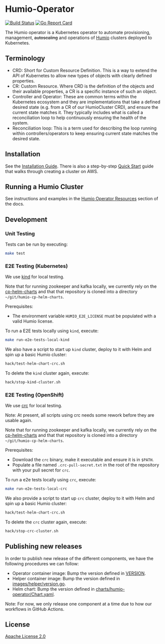 # Humio-Operator

[![Build Status](https://github.com/humio/humio-operator/workflows/CI/badge.svg)](https://github.com/humio/humio-operator/actions?query=workflow%3ACI)
[![Go Report Card](https://goreportcard.com/badge/github.com/humio/humio-operator)](https://goreportcard.com/report/github.com/humio/humio-operator)

The Humio operator is a Kubernetes operator to automate provisioning, management, ~~autoscaling~~ and operations of [Humio](https://humio.com) clusters deployed to Kubernetes.

## Terminology

- CRD: Short for Custom Resource Definition. This is a way to extend the API of Kubernetes to allow new types of objects with clearly defined properties.
- CR: Custom Resource. Where CRD is the definition of the objects and their available properties, a CR is a specific instance of such an object.
- Controller and Operator: These are common terms within the Kubernetes ecosystem and they are implementations that take a defined desired state (e.g. from a CR of our HumioCluster CRD), and ensure the current state matches it. They typically includes what is called a reconciliation loop to help continuously ensuring the health of the system.
- Reconciliation loop: This is a term used for describing the loop running within controllers/operators to keep ensuring current state matches the desired state.

## Installation

See the [Installation Guide](https://docs.humio.com/installation/kubernetes/operator/installation). There is also a step-by-step [Quick Start](https://docs.humio.com/installation/kubernetes/operator/quick_start/) guide that walks through creating a cluster on AWS.

## Running a Humio Cluster

See instructions and examples in the [Humio Operator Resources](https://docs.humio.com/installation/kubernetes/operator/resources/) section of the docs.

## Development

### Unit Testing

Tests can be run by executing:

```bash
make test
```

### E2E Testing (Kubernetes)

We use [kind](https://kind.sigs.k8s.io/) for local testing.

Note that for running zookeeper and kafka locally, we currently rely on the [cp-helm-charts](https://github.com/humio/cp-helm-charts) and that that repository is cloned into a directory `~/git/humio-cp-helm-charts`.

Prerequisites:

- The environment variable `HUMIO_E2E_LICENSE` must be populated with a valid Humio license.

To run a E2E tests locally using `kind`, execute:

```bash
make run-e2e-tests-local-kind
```

We also have a script to start up `kind` cluster, deploy to it with Helm and spin up a basic Humio cluster:

```bash
hack/test-helm-chart-crc.sh
```

To delete the `kind` cluster again, execute:

```bash
hack/stop-kind-cluster.sh
```

### E2E Testing (OpenShift)

We use [crc](https://developers.redhat.com/products/codeready-containers/overview) for local testing.

Note: At present, all scripts using crc needs some rework before they are usable again.

Note that for running zookeeper and kafka locally, we currently rely on the [cp-helm-charts](https://github.com/humio/cp-helm-charts) and that that repository is cloned into a directory `~/git/humio-cp-helm-charts`.

Prerequisites:

- Download the `crc` binary, make it executable and ensure it is in `$PATH`.
- Populate a file named `.crc-pull-secret.txt` in the root of the repository with your pull secret for `crc`.


To run a e2e tests locally using `crc`, execute:

```bash
make run-e2e-tests-local-crc
```

We also provide a script to start up `crc` cluster, deploy to it with Helm and spin up a basic Humio cluster:

```bash
hack/test-helm-chart-crc.sh
```

To delete the `crc` cluster again, execute:

```bash
hack/stop-crc-cluster.sh
```

## Publishing new releases

In order to publish new release of the different components, we have the following procedures we can follow:

- Operator container image: Bump the version defined in [VERSION](VERSION).
- Helper container image: Bump the version defined in [images/helper/version.go](images/helper/version.go).
- Helm chart: Bump the version defined in [charts/humio-operator/Chart.yaml](charts/humio-operator/Chart.yaml).

Note: For now, we only release one component at a time due to how our workflows in GitHub Actions.

## License

[Apache License 2.0](https://github.com/humio/humio-operator/blob/master/LICENSE)
